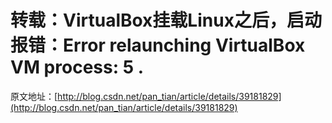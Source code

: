 # 转载：VirtualBox挂载Linux之后，启动报错：Error relaunching VirtualBox VM process: 5 .

原文地址：[http://blog.csdn.net/pan_tian/article/details/39181829](http://blog.csdn.net/pan_tian/article/details/39181829)

 
